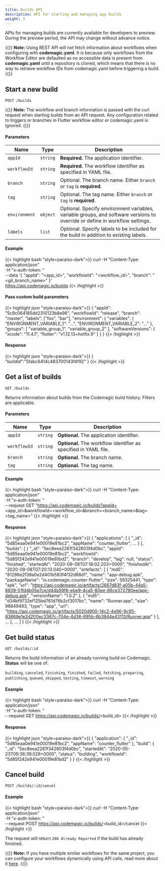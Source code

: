 ```yaml
---
title: Builds API
description: API for starting and managing app builds
weight: 3
---
```


APIs for managing builds are currently available for developers to preview. During the preview period, the API may change without advance notice.

{{}} **Note:** Using REST API will not fetch information about workflows when configuring with **codemagic.yaml**. It is because only workflows from the Workflow Editor are defaulted as no accessible data is present from **codemagic.yaml** until a repository is cloned, which means that there is no way to retrieve workflow IDs from codemagic.yaml before triggering a build. {{}}

## Start a new build

`POST /builds`

{{<notebox>}}
**Note:** The workflow and branch information is passed with the curl request when starting builds from an API request. Any configuration related to triggers or branches in Flutter workflow editor or codemagic.yaml is ignored.
{{</notebox>}}

#### Parameters

| **Name**      | **Type** | **Description** |
| ------------- | -------- | --------------- |
| `appId`       | `string` | **Required.** The application identifier. |
| `workflowId`  | `string` | **Required.** The workflow identifier as specified in YAML file. |
| `branch`      | `string` | Optional. The branch name. Either `branch` or `tag` is **required**. |
| `tag`         | `string` | Optional. The tag name. Either `branch` or `tag` is **required**. |
| `environment` | `object` | Optional. Specify environment variables, variable groups, and software versions to override or define in workflow settings. | 
| `labels`      | `list`   | Optional. Specify labels to be included for the build in addition to existing labels. |


#### Example

{{< highlight bash "style=paraiso-dark">}}
  curl -H "Content-Type: application/json" \
       -H "x-auth-token: <API Token>" \
       --data '{
         "appId": "<app_id>",
         "workflowId": "<workflow_id>",
         "branch": "<git_branch_name>"
       }' \
       https://api.codemagic.io/builds
{{< /highlight >}}

#### Pass custom build parameters

{{< highlight json "style=paraiso-dark">}}
{
  "appId": "5c9c064185dd2310123b8e96",
  "workflowId": "release",
  "branch": "master",
  "labels": ["foo", "bar"],
  "environment": {
    "variables": {
      "ENVIRONMENT_VARIABLE_1": "...",
      "ENVIRONMENT_VARIABLE_2": "..."
    },
    "groups": [
      "variable_group_1",
      "variable_group_2"
    ],
    "softwareVersions": {
      "xcode": "11.4.1",
      "flutter": "v1.12.13+hotfix.9"
    }
  }
}
{{< /highlight >}}

#### Response

{{< highlight json "style=paraiso-dark">}}
  {
    "buildId":"5fabc6414c483700143f4f92"
  }
{{< /highlight >}}


## Get a list of builds

`GET /builds`

Returns information about builds from the Codemagic build history. Filters are applicable.

#### Parameters

| **Name**      | **Type** | **Description** |
| ------------- | -------- | --------------- |
| `appId`       | `string` | **Optional.** The application identifier. |
| `workflowId`  | `string` | **Optional.** The workflow identifier as specified in YAML file. |
| `branch`      | `string` | **Optional.** The branch name. |
| `tag`         | `string` | **Optional.** The tag name. |

#### Example

{{< highlight bash "style=paraiso-dark">}}
  curl -H "Content-Type: application/json" \
       -H "x-auth-token: <API Token>" \
       --request GET "https://api.codemagic.io/builds?appId=<app_id>&workflowId=<workflow_id>&branch=<branch_name>&tag=<tag_name>"
{{< /highlight >}}

#### Response

{{< highlight json "style=paraiso-dark">}}
{
  "applications": [
    {
      "_id": "5d85eaa0e941e00019e81bc2",
      "appName": "counter_flutter",
      ...
    }
  ],
  "builds": [
    {
      "_id": "5ec8eea2261f342603f4d0bc",
      "appId": "5d85eaa0e941e00019e81bc2",
      "workflowId": "5d85f242e941e00019e81bd2",
      "branch": "develop",
      "tag": null,
      "status": "finished",
      "startedAt": "2020-09-08T07:18:02.203+0000",
      "finishedAt": "2020-09-08T07:20:13.040+0000",
      "artefacts": [
        {
          "md5": "81298e2f39a0e2d401b583f4f32d88d1",
          "name": "app-debug.apk",
          "packageName": "io.codemagic.counter-flutter",
          "size": 59325441,
          "type": "apk",
          "url": "https://api.codemagic.io/artifacts/2667d83f-a05b-44a5-8839-51fd4b05e7ce/d44b59f6-ebe9-4ca5-80ee-86ce372790ee/app-debug.apk",
          "versionName": "1.0.2"
        },
        {
          "md5": "d34bf9732ef125bd761d76b2cf3017bc",
          "name": "Runner.app",
          "size": 96849493,
          "type": "app",
          "url": "https://api.codemagic.io/artifacts/5020d900-14c2-4e96-9c95-93869e1e2d2f/0ec3367c-704e-4d36-895b-6b3944e43113/Runner.app"
        }
      ],
      ...
    },
    ...
  ]
}
{{< /highlight >}}

## Get build status

`GET /builds/:id`

Returns the build information of an already running build on Codemagic. **Status** will be one of:

`building`, `canceled`, `finishing`, `finished`, `failed`, `fetching`, `preparing`, `publishing`, `queued`, `skipped`, `testing`, `timeout`, `warning`

#### Example

{{< highlight bash "style=paraiso-dark">}}
  curl -H "Content-Type: application/json" \
       -H "x-auth-token: <API Token>" \
       --request GET https://api.codemagic.io/builds/<build_id>
{{< /highlight >}}

#### Response

{{< highlight json "style=paraiso-dark">}}
{
  "application": {
    "_id": "5d85eaa0e941e00019e81bc2",
    "appName": "counter_flutter"
  },
  "build": {
    "_id": "5ec8eea2261f342603f4d0bc",
    "startedAt": "2020-05-23T09:36:39.028+0000",
    "status": "building",
    "workflowId": "5d85f242e941e00019e81bd2"
  }
}
{{< /highlight >}}

## Cancel build

`POST /builds/:id/cancel`

#### Example

{{< highlight bash "style=paraiso-dark">}}
  curl -H "Content-Type: application/json" \
       -H "x-auth-token: <API Token>" \
       --request POST https://api.codemagic.io/builds/<build_id>/cancel
{{< /highlight >}}

The request will return `208 Already Reported` if the build has already finished.

{{<notebox>}}
**Note:** If you have multiple similar workflows for the same project, you can configure your workflows dynamically using API calls, read more about it <a href="https://blog.codemagic.io/dynamic-workflows-with-codemagic-api/" target="_blank" onclick="sendGtag('Link_in_docs_clicked','dynamic-workflows-with-codemagic-api')">here</a>.
{{</notebox>}}
